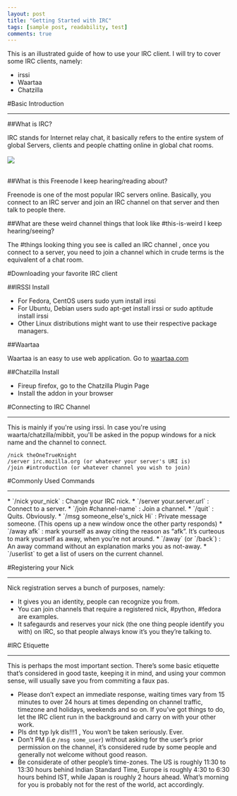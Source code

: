 ```yaml
---
layout: post
title: "Getting Started with IRC"
tags: [sample post, readability, test]
comments: true
---
```


This is an illustrated guide of how to use your IRC client. I will try to cover some IRC clients, namely:

* irssi
* Waartaa
* Chatzilla

#Basic Introduction
<hr/>
##What is IRC? 

IRC stands for Internet relay chat, it basically refers to the entire system of global Servers, clients and people chatting online in global chat rooms.
<br/><br/>
<img src="{{ site.url }}/images/irc.png">
<br/><br/>

##What is this Freenode I keep hearing/reading about? 

Freenode is one of the most popular IRC servers online. Basically, you connect to an IRC server and join an IRC channel on that server and then talk to people there.

##What are these weird channel things that look like \#this-is-weird I keep hearing/seeing? 

The \#things looking thing you see is called an IRC channel , once you connect to a server, you need to join a channel which in crude terms is the equivalent of a chat room.

#Downloading your favorite IRC client

##IRSSI Install

* For Fedora, CentOS users sudo yum install irssi
* For Ubuntu, Debian users sudo apt-get install irssi or sudo aptitude install irssi
* Other Linux distributions might want to use their respective package managers.

##Waartaa

Waartaa is an easy to use web application. Go to [waartaa.com](https://try.waartaa.com/) 

##Chatzilla Install

* Fireup firefox, go to the Chatzilla Plugin Page
* Install the addon in your browser


#Connecting to IRC Channel
<hr/>
This is mainly if you're using irssi. In case you're using waarta/chatzilla/mibbit, you'll be asked in the popup windows for a nick name and the channel to connect.


	/nick theOneTrueKnight
	/server irc.mozilla.org (or whatever your server's URI is)  
	/join #introduction (or whatever channel you wish to join) 


#Commonly Used Commands
<hr/>
* `/nick your_nick` : Change your IRC nick.
* `/server your.server.url` : Connect to a server.
* `/join #channel-name` : Join a channel.
* `/quit` : Quits. Obviously.
* `/msg someone_else's_nick Hi` : Private message someone. (This opens up a new window once the other party responds)
* `/away afk` : mark yourself as away citing the reason as “afk”. It’s curteous to mark yourself as away, when you’re not around.
* `/away` (or `/back`) : An away command without an explanation marks you as not-away.
* `/userlist` to get a list of users on the current channel.


#Registering your Nick
<hr/>
Nick registration serves a bunch of purposes, namely:

* It gives you an identity, people can recognize you from.
* You can join channels that require a registered nick, #python, #fedora are examples.
* It safegaurds and reserves your nick (the one thing people identify you with) on IRC, so that people always know it’s you they’re talking to.

#IRC Etiquette
<hr/>
This is perhaps the most important section. There’s some basic etiquette that’s considered in good taste, keeping it in mind, and using your common sense, will usually save you from commiting a faux pas.

* Please don’t expect an immediate response, waiting times vary from 15 minutes to over 24 hours at times depending on channel traffic, timezone and holidays, weekends and so on. If you’ve got things to do, let the IRC client run in the background and carry on with your other work.
* Pls dnt typ lyk dis!!!1 , You won’t be taken seriously. Ever.
* Don’t PM (i.e `/msg some_user`) without asking for the user’s prior permission on the channel, it’s considered rude by some people and generally not welcome without good reason.
* Be considerate of other people’s time-zones. The US is roughly 11:30 to 13:30 hours behind Indian Standard Time, Europe is roughly 4:30 to 6:30 hours behind IST, while Japan is roughly 2 hours ahead. What’s morning for you is probably not for the rest of the world, act accordingly.
